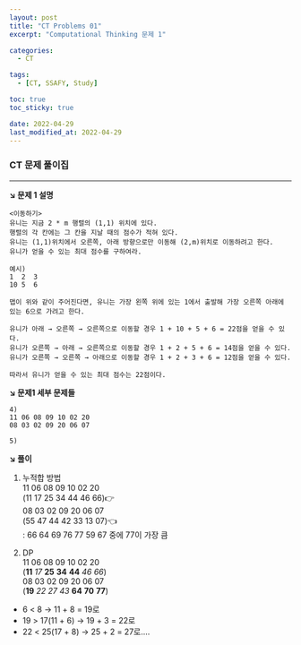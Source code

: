 ```yaml
---
layout: post
title: "CT Problems 01"
excerpt: "Computational Thinking 문제 1"

categories:
  - CT

tags:
  - [CT, SSAFY, Study]

toc: true
toc_sticky: true

date: 2022-04-29
last_modified_at: 2022-04-29
---
```


### CT 문제 풀이집

---

**↘︎ 문제 1 설명**

```
<이동하기>
유니는 지금 2 * m 행렬의 (1,1) 위치에 있다.
행렬의 각 칸에는 그 칸을 지날 때의 점수가 적혀 있다.
유니는 (1,1)위치에서 오른쪽, 아래 방향으로만 이동해 (2,m)위치로 이동하려고 한다.
유니가 얻을 수 있는 최대 점수를 구하여라.

예시)
1  2  3
10 5  6

맵이 위와 같이 주어진다면, 유니는 가장 왼쪽 위에 있는 1에서 출발해 가장 오른쪽 아래에 있는 6으로 가려고 한다.

유니가 아래 → 오른쪽 → 오른쪽으로 이동할 경우 1 + 10 + 5 + 6 = 22점을 얻을 수 있다.
유니가 오른쪽 → 아래 → 오른쪽으로 이동할 경우 1 + 2 + 5 + 6 = 14점을 얻을 수 있다.
유니가 오른쪽 → 오른쪽 → 아래으로 이동할 경우 1 + 2 + 3 + 6 = 12점을 얻을 수 있다.

따라서 유니가 얻을 수 있는 최대 점수는 22점이다.
```

**↘︎ 문제1 세부 문제들**

```
4)
11 06 08 09 10 02 20
08 03 02 09 20 06 07

5)

```

**↘︎ 풀이**

1. 누적합 방법  
    11 06 08 09 10 02 20  
    (11 17 25 34 44 46 66)👉  
    08 03 02 09 20 06 07  
    (55 47 44 42 33 13 07)👈  
   : 66 64 69 76 77 59 67 중에 77이 가장 큼

2. DP  
    11 06 08 09 10 02 20  
   (**11** _17_ **25** **34** **44** _46_ _66_)  
    08 03 02 09 20 06 07  
   (**19** _22_ _27_ _43_ **64** **70** **77**)

- 6 < 8 → 11 + 8 = 19로
- 19 > 17(11 + 6) → 19 + 3 = 22로
- 22 < 25(17 + 8) → 25 + 2 = 27로....
